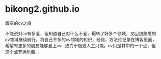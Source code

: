 # bikong2.github.io
碧空的cv之旅

不能说对cv有多爱，但知道自己对什么不爱，辗转了好多个领域，又回到熟悉的cv领域继续前行。将自己不多的cv领域的知识，经验，方法论记录在博客里面，希望有更多的朋友能够爱上cv...致力于极致人工只能，cv只是其中的一个点，但这个点充满乐趣...
